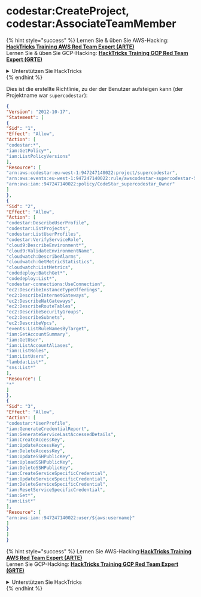 # codestar:CreateProject, codestar:AssociateTeamMember

{% hint style="success" %}
Lernen Sie & üben Sie AWS-Hacking: <img src="/.gitbook/assets/image.png" alt="" data-size="line">[**HackTricks Training AWS Red Team Expert (ARTE)**](https://training.hacktricks.xyz/courses/arte)<img src="/.gitbook/assets/image.png" alt="" data-size="line">\
Lernen Sie & üben Sie GCP-Hacking: <img src="/.gitbook/assets/image (2).png" alt="" data-size="line">[**HackTricks Training GCP Red Team Expert (GRTE)**<img src="/.gitbook/assets/image (2).png" alt="" data-size="line">](https://training.hacktricks.xyz/courses/grte)

<details>

<summary>Unterstützen Sie HackTricks</summary>

* Überprüfen Sie die [**Abonnementpläne**](https://github.com/sponsors/carlospolop)!
* **Treten Sie der** 💬 [**Discord-Gruppe**](https://discord.gg/hRep4RUj7f) oder der [**Telegram-Gruppe**](https://t.me/peass) bei oder **folgen** Sie uns auf **Twitter** 🐦 [**@hacktricks\_live**](https://twitter.com/hacktricks\_live)**.**
* **Teilen Sie Hacking-Tricks, indem Sie PRs an die** [**HackTricks**](https://github.com/carlospolop/hacktricks) und [**HackTricks Cloud**](https://github.com/carlospolop/hacktricks-cloud) Github-Repositorys senden.

</details>
{% endhint %}

Dies ist die erstellte Richtlinie, zu der der Benutzer aufsteigen kann (der Projektname war `supercodestar`):
```json
{
"Version": "2012-10-17",
"Statement": [
{
"Sid": "1",
"Effect": "Allow",
"Action": [
"codestar:*",
"iam:GetPolicy*",
"iam:ListPolicyVersions"
],
"Resource": [
"arn:aws:codestar:eu-west-1:947247140022:project/supercodestar",
"arn:aws:events:eu-west-1:947247140022:rule/awscodestar-supercodestar-SourceEvent",
"arn:aws:iam::947247140022:policy/CodeStar_supercodestar_Owner"
]
},
{
"Sid": "2",
"Effect": "Allow",
"Action": [
"codestar:DescribeUserProfile",
"codestar:ListProjects",
"codestar:ListUserProfiles",
"codestar:VerifyServiceRole",
"cloud9:DescribeEnvironment*",
"cloud9:ValidateEnvironmentName",
"cloudwatch:DescribeAlarms",
"cloudwatch:GetMetricStatistics",
"cloudwatch:ListMetrics",
"codedeploy:BatchGet*",
"codedeploy:List*",
"codestar-connections:UseConnection",
"ec2:DescribeInstanceTypeOfferings",
"ec2:DescribeInternetGateways",
"ec2:DescribeNatGateways",
"ec2:DescribeRouteTables",
"ec2:DescribeSecurityGroups",
"ec2:DescribeSubnets",
"ec2:DescribeVpcs",
"events:ListRuleNamesByTarget",
"iam:GetAccountSummary",
"iam:GetUser",
"iam:ListAccountAliases",
"iam:ListRoles",
"iam:ListUsers",
"lambda:List*",
"sns:List*"
],
"Resource": [
"*"
]
},
{
"Sid": "3",
"Effect": "Allow",
"Action": [
"codestar:*UserProfile",
"iam:GenerateCredentialReport",
"iam:GenerateServiceLastAccessedDetails",
"iam:CreateAccessKey",
"iam:UpdateAccessKey",
"iam:DeleteAccessKey",
"iam:UpdateSSHPublicKey",
"iam:UploadSSHPublicKey",
"iam:DeleteSSHPublicKey",
"iam:CreateServiceSpecificCredential",
"iam:UpdateServiceSpecificCredential",
"iam:DeleteServiceSpecificCredential",
"iam:ResetServiceSpecificCredential",
"iam:Get*",
"iam:List*"
],
"Resource": [
"arn:aws:iam::947247140022:user/${aws:username}"
]
}
]
}
```
{% hint style="success" %}
Lernen Sie AWS-Hacking:<img src="/.gitbook/assets/image.png" alt="" data-size="line">[**HackTricks Training AWS Red Team Expert (ARTE)**](https://training.hacktricks.xyz/courses/arte)<img src="/.gitbook/assets/image.png" alt="" data-size="line">\
Lernen Sie GCP-Hacking: <img src="/.gitbook/assets/image (2).png" alt="" data-size="line">[**HackTricks Training GCP Red Team Expert (GRTE)**<img src="/.gitbook/assets/image (2).png" alt="" data-size="line">](https://training.hacktricks.xyz/courses/grte)

<details>

<summary>Unterstützen Sie HackTricks</summary>

* Überprüfen Sie die [**Abonnementpläne**](https://github.com/sponsors/carlospolop)!
* **Treten Sie der** 💬 [**Discord-Gruppe**](https://discord.gg/hRep4RUj7f) oder der [**Telegram-Gruppe**](https://t.me/peass) bei oder **folgen** Sie uns auf **Twitter** 🐦 [**@hacktricks\_live**](https://twitter.com/hacktricks\_live)**.**
* **Teilen Sie Hacking-Tricks, indem Sie PRs an die** [**HackTricks**](https://github.com/carlospolop/hacktricks) und [**HackTricks Cloud**](https://github.com/carlospolop/hacktricks-cloud) Github-Repositorys einreichen.

</details>
{% endhint %}
